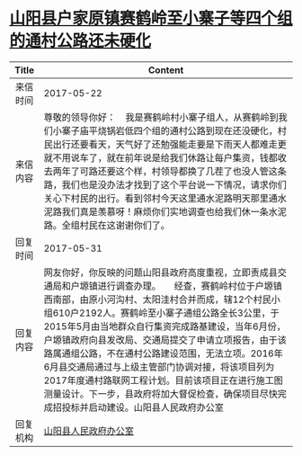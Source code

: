 # <a href="http://www.shangluo.gov.cn/zmhd/ldxxxx.jsp?urltype=leadermail.LeaderMailContentUrl&wbtreeid=1112&leadermailid=4157">山阳县户家原镇赛鹤岭至小寨子等四个组的通村公路还未硬化</a>
| Title |                                                                                                                                                 Content                                                                                                                                                 |
|:-----:|---------------------------------------------------------------------------------------------------------------------------------------------------------------------------------------------------------------------------------------------------------------------------------------------------------|
| 来信时间  | 2017-05-22                                                                                                                                                                                                                                                                                              |
| 来信内容  | 尊敬的领导你好：    我是赛鹤岭村小寨子组人，从赛鹤岭到我们小寨子庙平烧锅岩低四个组的通村公路到现在还没硬化，村民出行还要看天，天气好了还勉强能走要是下雨天人都难走更就不用说车了，就在前年说是给我们休路让每户集资，钱都收去两年了可路还要这个样，村领导都换了几茬了也没人管这条路，我们也是没办法才找到了这个平台说一下情况，请求你们关心下村民的出行。看到邻村今天这里通水泥路明天那里通水泥路我们真是羡慕呀！麻烦你们实地调查也给我们休一条水泥路。全组村民在这谢谢你们了。                                                               |
| 回复时间  | 2017-05-31                                                                                                                                                                                                                                                                                              |
| 回复内容  | 网友你好，你反映的问题山阳县政府高度重视，立即责成县交通局和户塬镇进行调查办理。　　经查，赛鹤岭村位于户塬镇西南部，由原小河沟村、太阳洼村合并而成，辖12个村民小组610户2192人。赛鹤岭至小寨子通组公路全长3公里，于2015年5月由当地群众自行集资完成路基建设，当年6月份，户塬镇政府向县发改局、交通局提交了申请立项报告，由于该路属通组公路，不在通村公路建设范围，无法立项。2016年6月县交通局通过与上级主管部门协调对接，将该项目列为2017年度通村路联网工程计划。目前该项目正在进行施工图测量设计。下一步，县政府将加大督促检查，确保项目尽快完成招投标并启动建设。山阳县人民政府办公室 |
| 回复机构  | <a href="../../categories/agencies/山阳县人民政府办公室.md">山阳县人民政府办公室</a>                                                                                                                                                                                                                                          |